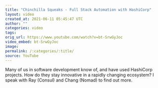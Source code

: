 ```yaml
---
title: "Chinchilla Squeaks - Full Stack Automation with HashiCorp"
layout: video
created_at: 2021-06-11 05:45:47 UTC
author: ""
categories: video
tags: 
orig_url: https://www.youtube.com/watch?v=bt-SrwGyJoc
video_embed: bt-SrwGyJoc
image:
permalink: /:categories/:title/
source: YouTube
---
```

Many of us in software development know of, and have used HashiCorp projects. How do they stay innovative in a rapidly changing ecosystem? I speak with Ray (Consul) and Chang (Nomad) to find out more.
